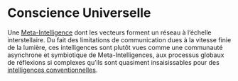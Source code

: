 # Conscience Universelle

Une [Meta-Intelligence](./meta-intelligence.md) dont les vecteurs forment un réseau à l’échelle interstellaire. 
Du fait des limitations de communication dues à la vitesse finie de la lumière, ces intelligences sont plutôt vues
comme une communauté asynchrone et symbiotique de Meta-Intelligences, aux processus globaux de réflexions si complexes
qu’ils sont quasiment insaisissables pour des [intelligences conventionnelles](./intelligence-conventionnelle.md).
